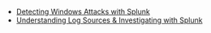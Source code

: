 + [Detecting Windows Attacks with Splunk](../HBT/Skills%20Assessment/Detecting%20Windows%20Attacks%20with%20Splunk.md)
+ [Understanding Log Sources & Investigating with Splunk](../HBT/Skills%20Assessment/Understanding%20Log%20Sources%20&%20Investigating%20with%20Splunk.md) 